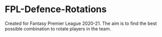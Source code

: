 # FPL-Defence-Rotations

Created for Fantasy Premier League 2020-21. The aim is to find the best possible combination to rotate players in the team.
